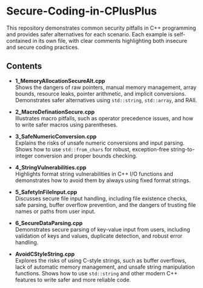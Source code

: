 # Secure-Coding-in-CPlusPlus

This repository demonstrates common security pitfalls in C++ programming and provides safer alternatives for each scenario. Each example is self-contained in its own file, with clear comments highlighting both insecure and secure coding practices.

## Contents

- **1_MemoryAllocationSecureAlt.cpp**  
  Shows the dangers of raw pointers, manual memory management, array bounds, resource leaks, pointer arithmetic, and implicit conversions. Demonstrates safer alternatives using `std::string`, `std::array`, and RAII.

- **2_MacroDefinationSecure.cpp**  
  Illustrates macro pitfalls, such as operator precedence issues, and how to write safer macros using parentheses.

- **3_SafeNumericConversion.cpp**  
  Explains the risks of unsafe numeric conversions and input parsing. Shows how to use `std::from_chars` for robust, exception-free string-to-integer conversion and proper bounds checking.

- **4_StringVulnerabilities.cpp**  
  Highlights format string vulnerabilities in C++ I/O functions and demonstrates how to avoid them by always using fixed format strings.

- **5_SafetyInFileInput.cpp**  
  Discusses secure file input handling, including file existence checks, safe parsing, buffer overflow prevention, and the dangers of trusting file names or paths from user input.

- **6_SecureDataParsing.cpp**  
  Demonstrates secure parsing of key-value input from users, including validation of keys and values, duplicate detection, and robust error handling.

- **AvoidCStyleString.cpp**  
  Explores the risks of using C-style strings, such as buffer overflows, lack of automatic memory management, and unsafe string manipulation functions. Shows how to use `std::string` and other modern C++ features to write safer and more reliable code.